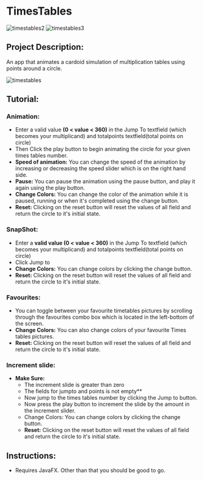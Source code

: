# TimesTables

![timestables2](https://user-images.githubusercontent.com/55064602/147276150-9949dfb2-1ed6-462e-8d38-759fed4f36bc.png) ![timestables3](https://user-images.githubusercontent.com/55064602/147276165-74941ecf-6f0a-49fe-ab81-c7fe39731557.png)


## Project Description:
An app that animates a cardoid simulation of multiplication tables using points around a circle.

![timestables](https://user-images.githubusercontent.com/55064602/147274220-336d9bae-db6a-45e1-a59c-ba58558f3168.gif) 


## Tutorial:
### Animation:
* Enter a valid value **(0 < value < 360)** in the Jump To textfield (which becomes your multiplicand) and totalpoints textfield(total points on   circle)      
* Then Click the play button to begin animating the circle for your given times tables number.
* **Speed of animation:** You can change the speed of the animation by increasing or decreasing the speed slider which is on the right hand side.
* **Pause:** You can pause the animation using the pause button, and play it again using the play button. 
* **Change Colors:** You can change the color of the animation while it is paused, running or when it's completed using the change button.
* **Reset:** Clicking on the reset button will reset the values of all field and return the circle to it's initial state.


### SnapShot:
* Enter a **valid value (0 < value < 360)** in the Jump To textfield (which becomes your multiplicand) and totalpoints textfield(total points on   circle) 
* Click Jump to
* **Change Colors:** You can change colors by clicking the change button.
* **Reset:** Clicking on the reset button will reset the values of all field and return the circle to it's initial state.

### Favourites:
* You can toggle between your favourite timetables pictures by scrolling through the favourites combo box which is located in the left-bottom of the screen.
* **Change Colors:** You can also change colors of your favourite Times tables pictures.
* **Reset:** Clicking on the reset button will reset the values of all field and return the circle to it's initial state.

### Increment slide:
* **Make Sure:** 
    - The increment slide is greater than zero
    - The fields for jumpto and points is not empty**
    - Now jump to the times tables number by clicking the Jump to button.
    - Now press the play button to increment the slide by the amount in the increment slider.
    - Change Colors: You can change colors by clicking the change button.
    - **Reset:** Clicking on the reset button will reset the values of all field and return the circle to it's initial state.

## Instructions:
* Requires JavaFX. Other than that you should be good to go.
